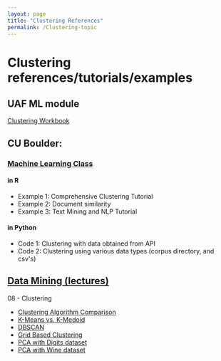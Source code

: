 ```yaml
---
layout: page
title: "Clustering References"
permalink: /Clustering-topic
---
```


# Clustering references/tutorials/examples

## UAF ML module

[Clustering Workbook](UAF/MachineLearning/Clustering%20Workbook.html)

## CU Boulder: 

### [Machine Learning Class](CU-Boulder/MachineLearning/Clustering/CUB-ML_Clustering.md)

#### in R

- Example 1: Comprehensive Clustering Tutorial
- Example 2: Document similarity
- Example 3: Text Mining and NLP Tutorial

#### in Python

- Code 1: Clustering with data obtained from API
- Code 2: Clustering using various data types (corpus directory, and csv's)

## [Data Mining (lectures)](CU-Boulder/DataMining/Lectures.md)
08 - Clustering
- [Clustering Algorithm Comparison](CU-Boulder/DataMining/Lecture-Tutorials/08-Clustering/ClusteringComparison.html)
- [K-Means vs. K-Medoid](CU-Boulder/DataMining/Lecture-Tutorials/08-Clustering/KMeans_VS_KMedoid.html)
- [DBSCAN](CU-Boulder/DataMining/Lecture-Tutorials/08-Clustering/DBSCAN.html)
- [Grid Based Clustering](CU-Boulder/DataMining/Lecture-Tutorials/08-Clustering/GridBasedClustering.html)
- [PCA with Digits dataset](CU-Boulder/DataMining/Lecture-Tutorials/08-Clustering/PCA_Digits.html)
- [PCA with Wine dataset](CU-Boulder/DataMining/Lecture-Tutorials/08-Clustering/PCA_for_Wine.html)

